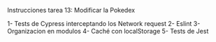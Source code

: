 Instrucciones tarea 13: Modificar la Pokedex

1- Tests de Cypress interceptando los Network request
2- Eslint
3- Organizacion en modulos
4- Caché con localStorage
5- Tests de Jest
